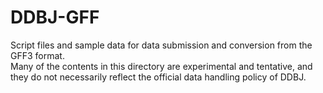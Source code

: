 # DDBJ-GFF
Script files and sample data for data submission and conversion from the GFF3 format.  
Many of the contents in this directory are experimental and tentative, and they do not necessarily reflect the official data handling policy of DDBJ.

